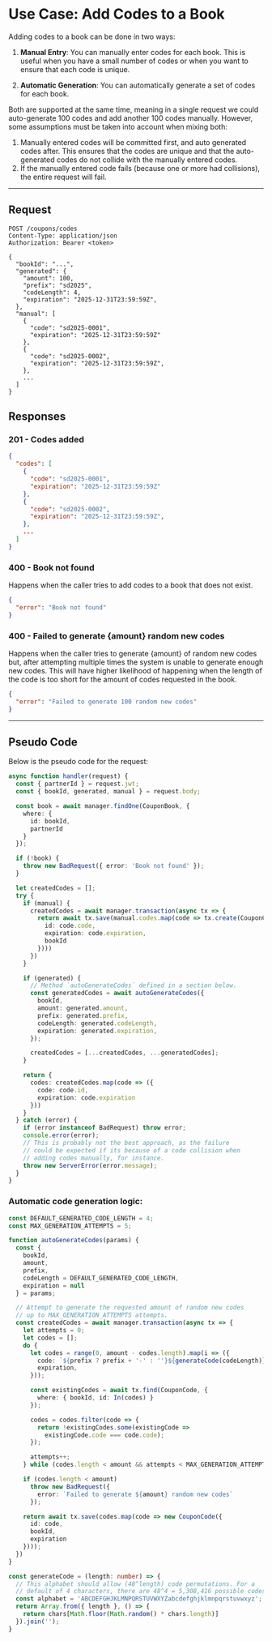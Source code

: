 # Use Case: Add Codes to a Book

Adding codes to a book can be done in two ways:

1. **Manual Entry**: You can manually enter codes for each book. This is useful when you have a small number of codes or when you want to ensure that each code is unique.

2. **Automatic Generation**: You can automatically generate a set of codes for each book.

Both are supported at the same time, meaning in a single request we could
auto-generate 100 codes and add another 100 codes manually. However, some
assumptions must be taken into account when mixing both:

1. Manually entered codes will be committed first, and auto generated codes after. This ensures that the codes are unique and that the auto-generated codes do not collide with the manually entered codes.
2. If the manually entered code fails (because one or more had collisions), the entire request will fail.

---

## Request

```http
POST /coupons/codes
Content-Type: application/json
Authorization: Bearer <token>

{
  "bookId": "...",
  "generated": {
    "amount": 100,
    "prefix": "sd2025",
    "codeLength": 4,
    "expiration": "2025-12-31T23:59:59Z",
  },
  "manual": [
    {
      "code": "sd2025-0001",
      "expiration": "2025-12-31T23:59:59Z"
    },
    {
      "code": "sd2025-0002",
      "expiration": "2025-12-31T23:59:59Z",
    },
    ...
  ]
}
```

## Responses

### **201 - Codes added**

```json
{
  "codes": [
    {
      "code": "sd2025-0001",
      "expiration": "2025-12-31T23:59:59Z"
    },
    {
      "code": "sd2025-0002",
      "expiration": "2025-12-31T23:59:59Z",
    },
    ...
  ]
}
```

### **400 - Book not found**

Happens when the caller tries to add codes to a book that does not exist.

```json
{
  "error": "Book not found"
}
```

### **400 - Failed to generate {amount} random new codes**

Happens when the caller tries to generate {amount} of random
new codes but, after attempting multiple times the system is
unable to generate enough new codes. This will have higher
likelihood of happening when the length of the code is too
short for the amount of codes requested in the book.

```json
{
  "error": "Failed to generate 100 random new codes"
}
```

---

## Pseudo Code

Below is the pseudo code for the request:

```typescript
async function handler(request) {
  const { partnerId } = request.jwt;
  const { bookId, generated, manual } = request.body;

  const book = await manager.findOne(CouponBook, {
    where: {
      id: bookId,
      partnerId
    }
  });

  if (!book) {
    throw new BadRequest({ error: 'Book not found' });
  }

  let createdCodes = [];
  try {
    if (manual) {
      createdCodes = await manager.transaction(async tx => {
        return await tx.save(manual.codes.map(code => tx.create(CouponCode, {
          id: code.code,
          expiration: code.expiration,
          bookId
        })))
      })
    }

    if (generated) {
      // Method `autoGenerateCodes` defined in a section below.
      const generatedCodes = await autoGenerateCodes({
        bookId,
        amount: generated.amount,
        prefix: generated.prefix,
        codeLength: generated.codeLength,
        expiration: generated.expiration,
      });

      createdCodes = [...createdCodes, ...generatedCodes];
    }

    return {
      codes: createdCodes.map(code => ({
        code: code.id,
        expiration: code.expiration
      }))
    }
  } catch (error) {
    if (error instanceof BadRequest) throw error;
    console.error(error);
    // This is probably not the best approach, as the failure
    // could be expected if its because of a code collision when
    // adding codes manually, for instance.
    throw new ServerError(error.message);
  }
}
```

### Automatic code generation logic:

```typescript
const DEFAULT_GENERATED_CODE_LENGTH = 4;
const MAX_GENERATION_ATTEMPTS = 5;

function autoGenerateCodes(params) {
  const {
    bookId,
    amount,
    prefix,
    codeLength = DEFAULT_GENERATED_CODE_LENGTH,
    expiration = null
  } = params;

  // Attempt to generate the requested amount of random new codes
  // up to MAX_GENERATION_ATTEMPTS attempts.
  const createdCodes = await manager.transaction(async tx => {
    let attempts = 0;
    let codes = [];
    do {
      let codes = range(0, amount - codes.length).map(i => ({
        code: `${prefix ? prefix + '-' : ''}${generateCode(codeLength)}`,
        expiration,
      }));

      const existingCodes = await tx.find(CouponCode, {
        where: { bookId, id: In(codes) }
      });

      codes = codes.filter(code => {
        return !existingCodes.some(existingCode =>
          existingCode.code === code.code);
      });

      attempts++;
    } while (codes.length < amount && attempts < MAX_GENERATION_ATTEMPTS);

    if (codes.length < amount)
      throw new BadRequest({
        error: `Failed to generate ${amount} random new codes`
      });

    return await tx.save(codes.map(code => new CouponCode({
      id: code,
      bookId,
      expiration
    })));
  })
}

const generateCode = (length: number) => {
  // This alphabet should allow (48^length) code permutations. For a
  // default of 4 characters, there are 48^4 = 5,308,416 possible codes.
  const alphabet = 'ABCDEFGHJKLMNPQRSTUVWXYZabcdefghjklmnpqrstuvwxyz';
  return Array.from({ length }, () => {
    return chars[Math.floor(Math.random() * chars.length)]
  }).join('');
}

```
